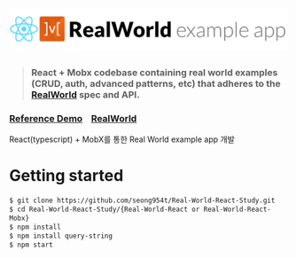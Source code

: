 # ![React + Mobx Example App](project-logo.png)

> ### React + Mobx codebase containing real world examples (CRUD, auth, advanced patterns, etc) that adheres to the [RealWorld](https://github.com/gothinkster/realworld-example-apps) spec and API.

### [Reference Demo](https://react-mobx.realworld.io/)&nbsp;&nbsp;&nbsp;&nbsp;[RealWorld](https://github.com/gothinkster/realworld)

React(typescript) + MobX를 통한 Real World example app 개발

# Getting started

```
$ git clone https://github.com/seong954t/Real-World-React-Study.git
$ cd Real-World-React-Study/{Real-World-React or Real-World-React-Mobx}
$ npm install
$ npm install query-string
$ npm start
```